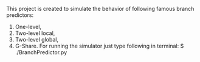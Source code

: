 This project is created to simulate the behavior of following famous branch predictors:
1.	One-level,
2.	Two-level local,
3.	Two-level global,
4.	G-Share.
For running the simulator just type following in terminal:
$ ./BranchPredictor.py
